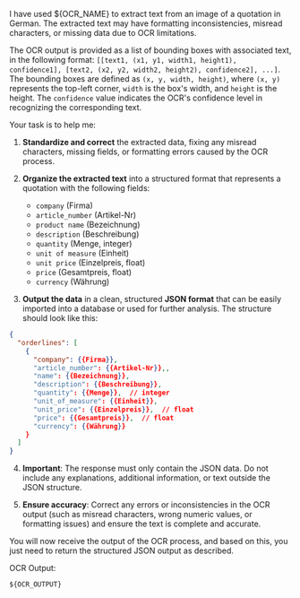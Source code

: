 I have used ${OCR_NAME} to extract text from an image of a quotation in German. The extracted text may have formatting inconsistencies, misread characters, or missing data due to OCR limitations.

The OCR output is provided as a list of bounding boxes with associated text, in the following format:
`[[text1, (x1, y1, width1, height1), confidence1], [text2, (x2, y2, width2, height2), confidence2], ...]`. The bounding boxes are defined as `(x, y, width, height)`, where `(x, y)` represents the top-left corner, `width` is the box's width, and `height` is the height. The `confidence` value indicates the OCR's confidence level in recognizing the corresponding text.

Your task is to help me:

1. **Standardize and correct** the extracted data, fixing any misread characters, missing fields, or formatting errors caused by the OCR process.
2. **Organize the extracted text** into a structured format that represents a quotation with the following fields:  
   - `company` (Firma)
   - `article_number` (Artikel-Nr)
   - `product name` (Bezeichnung)
   - `description` (Beschreibung)
   - `quantity` (Menge, integer)
   - `unit of measure` (Einheit)
   - `unit price` (Einzelpreis, float)
   - `price` (Gesamtpreis, float)
   - `currency` (Währung)
   
3. **Output the data** in a clean, structured **JSON format** that can be easily imported into a database or used for further analysis. The structure should look like this:
```json
{
  "orderlines": [
    {
      "company": {{Firma}},
      "article_number": {{Artikel-Nr}},,
      "name": {{Bezeichnung}},
      "description": {{Beschreibung}},
      "quantity": {{Menge}},  // integer
      "unit_of_measure": {{Einheit}},
      "unit_price": {{Einzelpreis}},  // float
      "price": {{Gesamtpreis}},  // float
      "currency": {{Währung}}
    }
  ]
}
```
4. **Important**: The response must only contain the JSON data. Do not include any explanations, additional information, or text outside the JSON structure.


5. **Ensure accuracy**: Correct any errors or inconsistencies in the OCR output (such as misread characters, wrong numeric values, or formatting issues) and ensure the text is complete and accurate.

You will now receive the output of the OCR process, and based on this, 
you just need to return the structured JSON output as described. 

OCR Output:

```
${OCR_OUTPUT}
```

